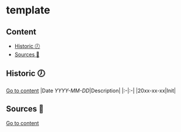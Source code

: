 # template

## Content
- [Historic :clock7:](#historic-clock7)
- [Sources :link:](#sources-link)

## Historic :clock7:
[Go to content](#content)
|Date _YYYY-MM-DD_|Description|
|:-|:-|
|20xx-xx-xx|Init|

## Sources :link:
[Go to content](#content)
